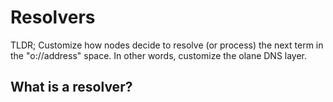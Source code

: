 # Resolvers

TLDR; Customize how nodes decide to resolve (or process) the next term in the "o://address" space. In other words, customize the olane DNS layer.

## What is a resolver?

